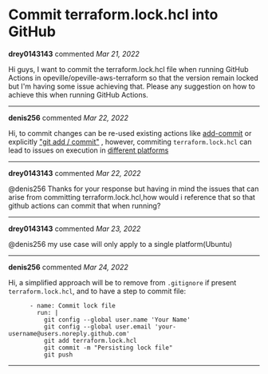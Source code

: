 # Commit terraform.lock.hcl into GitHub

**drey0143143** commented *Mar 21, 2022*

Hi guys,
          I want to commit the terraform.lock.hcl file when running GitHub Actions in opeville/opeville-aws-terraform so that the version remain locked but I'm having some issue achieving that. Please any suggestion on how to achieve this when running GitHub Actions.
<br />
***


**denis256** commented *Mar 22, 2022*

Hi,
to commit changes can be re-used existing actions like [add-commit](https://github.com/marketplace/actions/add-commit) or explicitly ["git add / commit"](https://stackoverflow.com/questions/57921401/push-to-origin-from-github-action/58393457#58393457) , however, commiting `terraform.lock.hcl` can lead to issues on execution in [different platforms](https://github.com/hashicorp/terraform/issues/28041)


***

**drey0143143** commented *Mar 22, 2022*

@denis256 Thanks for your response but having in mind the issues that can arise from committing terraform.lock.hcl,how would i reference that so that github actions can commit that when running?
***

**drey0143143** commented *Mar 23, 2022*

@denis256 my use case will only apply to a single platform(Ubuntu)
***

**denis256** commented *Mar 24, 2022*

Hi,
a simplified approach will be to remove from `.gitignore` if present `terraform.lock.hcl`, and to have a step to commit file:

```
      - name: Commit lock file
        run: |
          git config --global user.name 'Your Name'
          git config --global user.email 'your-username@users.noreply.github.com'
          git add terraform.lock.hcl
          git commit -m "Persisting lock file"
          git push
```
***

